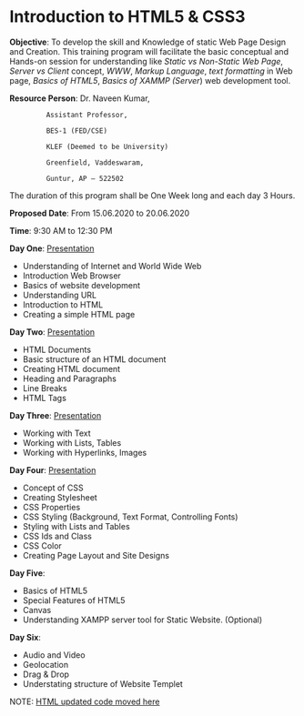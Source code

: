 # Introduction to HTML5 & CSS3

**Objective**: To develop the skill and Knowledge of static Web Page Design and Creation. This training program will facilitate the basic conceptual and Hands-on session for understanding like *Static vs Non-Static Web Page*, *Server vs Client* concept, *WWW*, *Markup Language*, *text formatting* in Web page, *Basics of HTML5*, *Basics of XAMMP (Server*) web development tool.

**Resource Person**: Dr. Naveen Kumar,

		     Assistant Professor,
		     
		     BES-1 (FED/CSE)
		     
		     KLEF (Deemed to be University)
		     
		     Greenfield, Vaddeswaram,
		     
		     Guntur, AP – 522502

The duration of this program shall be One Week long and each day 3 Hours.

**Proposed Date**: From 15.06.2020 to 20.06.2020

**Time**: 9:30 AM to 12:30 PM

**Day One**: [Presentation](https://github.com/navbharti/https---github.com-navbharti-webdesign/blob/master/html/ppt/day%20one.pptx)
*	Understanding of Internet and World Wide Web
*	Introduction Web Browser
*	Basics of website development 
*	Understanding URL
*	Introduction to HTML
*	Creating a simple HTML page

**Day Two**: [Presentation](https://github.com/navbharti/https---github.com-navbharti-webdesign/blob/master/html/ppt/day%20two.pptx)
*	HTML Documents
*	Basic structure of an HTML document
*	Creating HTML document 
*	Heading and Paragraphs
*	Line Breaks
*	HTML Tags

**Day Three**: [Presentation](https://github.com/navbharti/https---github.com-navbharti-webdesign/blob/master/html/ppt/day%20three.pptx)
*	Working with Text
*	Working with Lists, Tables
*	Working with Hyperlinks, Images

**Day Four**: [Presentation](https://github.com/navbharti/https---github.com-navbharti-webdesign/blob/master/html/ppt/day%20four.pptx)
*	Concept of CSS
*	Creating Stylesheet
*	CSS Properties
*	CSS Styling (Background, Text Format, Controlling Fonts)
*	Styling with Lists and Tables
*	CSS Ids and Class
*	CSS Color
*	Creating Page Layout and Site Designs

**Day Five**:
*	Basics of HTML5
*	Special Features of HTML5
*	Canvas
*	Understanding XAMPP server tool for Static Website. (Optional)

**Day Six**:
*	Audio and Video
*	Geolocation
*	Drag & Drop
*	Understating structure of Website Templet

NOTE: [HTML updated code moved here](https://github.com/navbharti/https---github.com-navbharti-webdesign/tree/master/html/)
